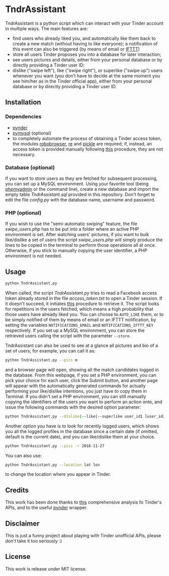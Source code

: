# TndrAssistant
TndrAssistant is a python script which can interact with your Tinder account in multiple ways. The main features are:

 - find users who already liked you, and automatically like them back to create a new match (without having to like everyone); a notification of this event can also be triggered (by means of email or [IFTTT](www.ifttt.com))
 - store all users Tinder proposes you into a database for later interaction;
 - see users pictures and details, either from your personal database or by directly providing a Tinder user ID;
 - dislike ("swipe left"), like ("swipe right"), or superlike ("swipe up") users whenever you want (you don’t have to decide at the same moment you see him/her as in the Tinder official app), either from your personal database or by directly providing a Tinder user ID.

## Installation
### Dependencies
- [pynder](https://github.com/charliewolf/pynder)
- [pymysql](https://github.com/PyMySQL/PyMySQL) (optional)
- to completely automate the process of obtaining a Tinder access token, the modules [robobrowser](https://github.com/jmcarp/robobrowser), [re](https://docs.python.org/2/library/re.html) and [pickle](https://docs.python.org/2/library/pickle.html) are required; if, instead, an access token is provided manually following [this](https://gist.github.com/rtt/10403467#gistcomment-1846343) procedure, they are not necessary.

### Database (optional)
If you want to store users as they are fetched for subsequent processing, you can set up a MySQL environment. Using your favorite tool (being [phpmyadmin](https://www.phpmyadmin.net) or the command line), create a new database and import the empty table *TndrAssistant.sql* provided in this repository. Don't forget to edit the file *config.py* with the database name, username and password.

### PHP (optional)
If you wish to use the "semi-automatic swiping" feature, the file *swipe_users.php* has to be put into a folder where an active PHP environment is set. After watching users' pictures, if you want to bulk like/dislike a set of users the script *swipe_users.php* will simply produce the lines to be copied in the terminal to perform those operations all at once. Otherwise, if you stick to manually copying the user identifier, a PHP environment is not needed.

## Usage
```bash
python TndrAssistant.py 
```
When called, the script *TndrAssistant.py* tries to read a Facebook access token already stored in the file *access_token.txt* to open a Tinder session. If it doesn't succeed, it initiates [this](https://gist.github.com/rtt/10403467#gistcomment-1846343) procedure to retrieve it.
The script looks for repetitions in the users fetched, which means a high probability that those users have already liked you.
You can choose to `AUTO_LIKE` them, or to be simply notified of them by means of email or an IFTTT notification, by setting the variables `NOTIFICATIONS_EMAIL` and `NOTIFICATIONS_IFTTT_KEY` respectively.
If you set up a MySQL environment, you can store the retrieved users calling the script with the parameter `--store`.

TndrAssistant can also be used to see at a glance all pictures and bio of a set of users; for example, you can call it as:
```bash
python TndrAssistant.py --pics m
```
and a browser page will open, showing all the match candidates logged in the database.
From this webpage, if you set a PHP environment, you can pick your choice for each user, click the Submit button, and another page will appear with the automatically generated commands for actually performing your like/dislike intentions, you just have to copy them in Terminal.
If you didn't set a PHP environment, you can still manually copying the identifiers of the users you want to perform an action onto, and issue the following commands with the desired option parameter:
```bash
python TndrAssistant.py --dislike|--like|--superlike user_id1 [user_id2 ...]
```
Another option you have is to look for recently logged users, which shows you all the logged profiles in the database since a certain date (if omitted, default is the current date), and you can like/dislike them at your choice.
```bash
python TndrAssistant.py --pics -r 2016-11-27
```
You can also use:
```bash
python TndrAssistant.py --location lat lon
```
to change the location where you appear in Tinder.

## Credits
This work has been done thanks to [this](https://gist.github.com/rtt/10403467) comprehensive analysis fo Tinder's APIs, and to the useful [pynder](https://github.com/charliewolf/pynder) wrapper.

## Disclaimer
This is just a funny project about playing with Tinder unofficial APIs, please don't take it too seriously :)

## License
This work is release under MIT license.
